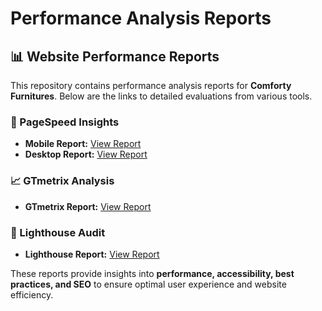 # Performance Analysis Reports

## 📊 Website Performance Reports

This repository contains performance analysis reports for **Comforty Furnitures**. Below are the links to detailed evaluations from various tools.

### 🚀 PageSpeed Insights
- **Mobile Report:** [View Report](https://pagespeed.web.dev/analysis/https-comforty-furnitures-vercel-app/zg196xd0h6?form_factor=mobile&category=performance&category=accessibility&category=best-practices&category=seo&hl=en-US&utm_source=lh-chrome-ext)
- **Desktop Report:** [View Report](https://pagespeed.web.dev/analysis/https-comforty-furnitures-vercel-app/zg196xd0h6?form_factor=desktop&category=performance&category=accessibility&category=best-practices&category=seo&hl=en-US&utm_source=lh-chrome-ext)

### 📈 GTmetrix Analysis
- **GTmetrix Report:** [View Report](https://gtmetrix.com/reports/comforty-furnitures.vercel.app/iagOBmft/)

### 🔎 Lighthouse Audit
- **Lighthouse Report:** [View Report](https://googlechrome.github.io/lighthouse/viewer/?psiurl=https%3A%2F%2Fcomforty-furnitures.vercel.app%2F&strategy=desktop&category=performance&category=accessibility&category=best-practices&category=seo&locale=en-US&utm_source=lh-chrome-ext)

These reports provide insights into **performance, accessibility, best practices, and SEO** to ensure optimal user experience and website efficiency.
